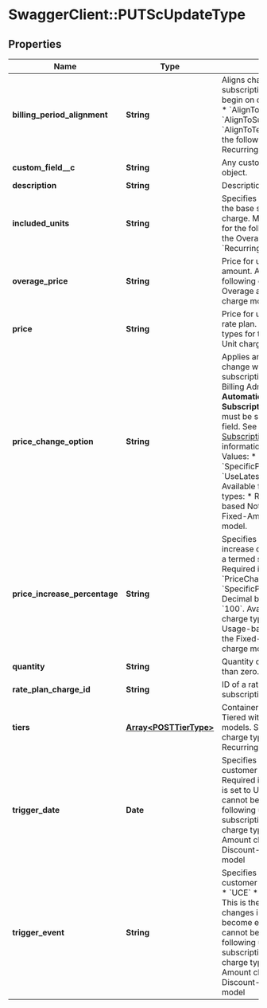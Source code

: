 # SwaggerClient::PUTScUpdateType

## Properties
Name | Type | Description | Notes
------------ | ------------- | ------------- | -------------
**billing_period_alignment** | **String** | Aligns charges within the same subscription if multiple charges begin on different dates.  Values:  * &#x60;AlignToCharge&#x60; * &#x60;AlignToSubscriptionStart&#x60; * &#x60;AlignToTermStart&#x60;  Available for the following charge types:  * Recurring * Usage-based  | [optional] 
**custom_field__c** | **String** | Any custom fields defined for this object.  | [optional] 
**description** | **String** | Description of the charge.  | [optional] 
**included_units** | **String** | Specifies the number of units in the base set of units for this charge. Must be &gt;&#x3D;0.  Available for the following charge types for the Overage charge model:  * &#x60;Recurring&#x60; * &#x60;Usage-based&#x60;  | [optional] 
**overage_price** | **String** | Price for units over the allowed amount.   Available for the following charge type for the Overage and Tiered with Overage charge models:  * Usage-based  | [optional] 
**price** | **String** | Price for units in the subscription rate plan.  Supports all charge types for the Flat Fee and Per Unit charge models  | [optional] 
**price_change_option** | **String** | Applies an automatic price change when a termed subscription is renewed. The Billing Admin setting **Enable Automatic Price Change When Subscriptions are Renewed?** must be set to Yes to use this field.  See [Define Default Subscription Settings](https://knowledgecenter.zuora.com/CB_Billing/Billing_Settings/Define_Default_Subscription_Settings) for more information on setting this option.  Values:  * &#x60;NoChange&#x60; (default) * &#x60;SpecificPercentageValue&#x60; * &#x60;UseLatestProductCatalogPricing&#x60;  Available for the following charge types:  * Recurring * Usage-based  Not available for the Fixed-Amount Discount charge model.  | [optional] 
**price_increase_percentage** | **String** | Specifies the percentage to increase or decrease the price of a termed subscription&#39;s renewal. Required if you set the &#x60;PriceChangeOption&#x60; field to &#x60;SpecificPercentageValue&#x60;.  Decimal between &#x60;-100&#x60; and &#x60;100&#x60;.  Available for the following charge types:  * Recurring * Usage-based  Not available for the Fixed-Amount Discount charge model.  | [optional] 
**quantity** | **String** | Quantity of units; must be greater than zero.  | [optional] 
**rate_plan_charge_id** | **String** | ID of a rate-plan charge for this subscription.  | 
**tiers** | [**Array&lt;POSTTierType&gt;**](POSTTierType.md) | Container for Volume, Tiered or Tiered with Overage charge models. Supports the following charge types:  * One-time * Recurring * Usage-based  | [optional] 
**trigger_date** | **Date** | Specifies when to start billing the customer for the charge. Required if the &#x60;triggerEvent&#x60; field is set to USD.  &#x60;triggerDate&#x60; cannot be updated for the following using the REST update subscription call:  * One-time charge type * Discount-Fixed Amount charge model * Discount-Percentage charge model  | [optional] 
**trigger_event** | **String** | Specifies when to start billing the customer for the charge.  Values:  * &#x60;UCE&#x60; * &#x60;USA&#x60; * &#x60;UCA&#x60; * &#x60;USD&#x60;  This is the date when charge changes in the REST request become effective.  &#x60;triggerEvent&#x60; cannot be updated for the following using the REST update subscription call:  * One-time charge type * Discount-Fixed Amount charge model * Discount-Percentage charge model  | [optional] 


